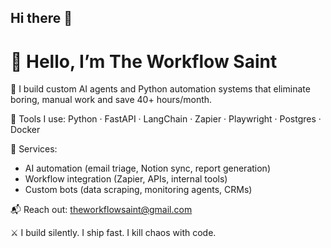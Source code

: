 ## Hi there 👋
# 👋 Hello, I’m The Workflow Saint

🚀 I build custom AI agents and Python automation systems that eliminate boring, manual work and save 40+ hours/month.

🧠 Tools I use: Python · FastAPI · LangChain · Zapier · Playwright · Postgres · Docker

🔧 Services:
- AI automation (email triage, Notion sync, report generation)
- Workflow integration (Zapier, APIs, internal tools)
- Custom bots (data scraping, monitoring agents, CRMs)

📬 Reach out: theworkflowsaint@gmail.com

⚔️ I build silently. I ship fast. I kill chaos with code.
